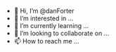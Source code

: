 - 👋 Hi, I’m @danForter
- 👀 I’m interested in ...
- 🌱 I’m currently learning ...
- 💞️ I’m looking to collaborate on ...
- 📫 How to reach me ...

<!---
danForter/danForter is a ✨ special ✨ repository because its `README.md` (this file) appears on your GitHub profile.
You can click the Preview link to take a look at your changes.
--->
